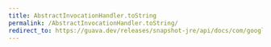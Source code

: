 ```yaml
---
title: AbstractInvocationHandler.toString
permalink: /AbstractInvocationHandler.toString/
redirect_to: https://guava.dev/releases/snapshot-jre/api/docs/com/google/common/reflect/AbstractInvocationHandler.html#toString--
---
```

